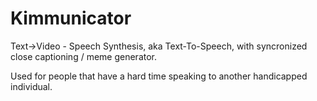 # Kimmunicator
Text->Video - Speech Synthesis, aka Text-To-Speech, with syncronized close captioning / meme generator.


Used for people that have a hard time speaking to another handicapped individual.
